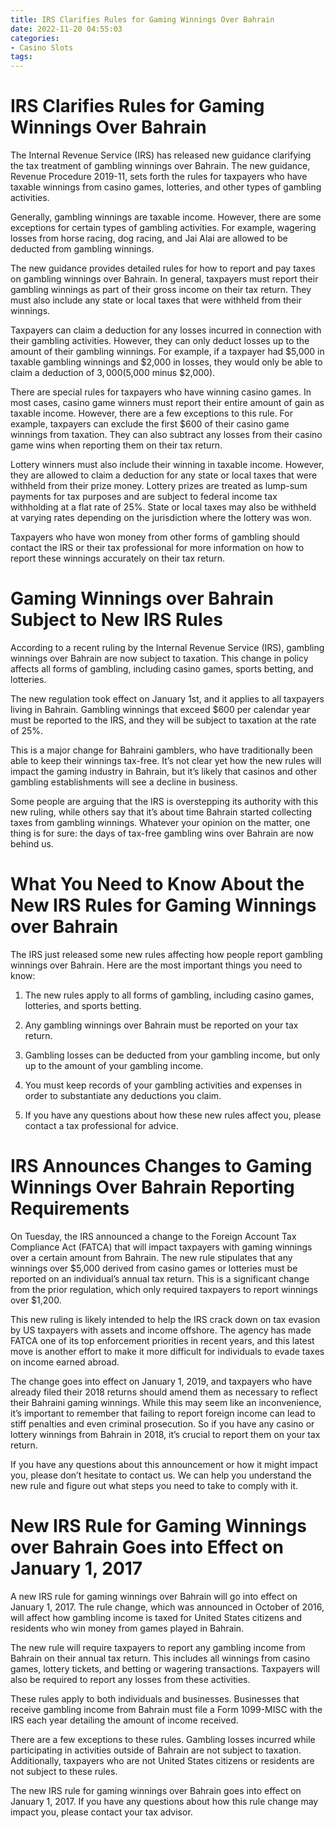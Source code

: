 ```yaml
---
title: IRS Clarifies Rules for Gaming Winnings Over Bahrain
date: 2022-11-20 04:55:03
categories:
- Casino Slots
tags:
---
```



#  IRS Clarifies Rules for Gaming Winnings Over Bahrain

The Internal Revenue Service (IRS) has released new guidance clarifying the tax treatment of gambling winnings over Bahrain. The new guidance, Revenue Procedure 2019-11, sets forth the rules for taxpayers who have taxable winnings from casino games, lotteries, and other types of gambling activities.

Generally, gambling winnings are taxable income. However, there are some exceptions for certain types of gambling activities. For example, wagering losses from horse racing, dog racing, and Jai Alai are allowed to be deducted from gambling winnings.

The new guidance provides detailed rules for how to report and pay taxes on gambling winnings over Bahrain. In general, taxpayers must report their gambling winnings as part of their gross income on their tax return. They must also include any state or local taxes that were withheld from their winnings.

Taxpayers can claim a deduction for any losses incurred in connection with their gambling activities. However, they can only deduct losses up to the amount of their gambling winnings. For example, if a taxpayer had $5,000 in taxable gambling winnings and $2,000 in losses, they would only be able to claim a deduction of $3,000 ($5,000 minus $2,000).

There are special rules for taxpayers who have winning casino games. In most cases, casino game winners must report their entire amount of gain as taxable income. However, there are a few exceptions to this rule. For example, taxpayers can exclude the first $600 of their casino game winnings from taxation. They can also subtract any losses from their casino game wins when reporting them on their tax return.

Lottery winners must also include their winning in taxable income. However, they are allowed to claim a deduction for any state or local taxes that were withheld from their prize money. Lottery prizes are treated as lump-sum payments for tax purposes and are subject to federal income tax withholding at a flat rate of 25%. State or local taxes may also be withheld at varying rates depending on the jurisdiction where the lottery was won.

Taxpayers who have won money from other forms of gambling should contact the IRS or their tax professional for more information on how to report these winnings accurately on their tax return.

#  Gaming Winnings over Bahrain Subject to New IRS Rules

According to a recent ruling by the Internal Revenue Service (IRS), gambling winnings over Bahrain are now subject to taxation. This change in policy affects all forms of gambling, including casino games, sports betting, and lotteries.

The new regulation took effect on January 1st, and it applies to all taxpayers living in Bahrain. Gambling winnings that exceed $600 per calendar year must be reported to the IRS, and they will be subject to taxation at the rate of 25%.

This is a major change for Bahraini gamblers, who have traditionally been able to keep their winnings tax-free. It’s not clear yet how the new rules will impact the gaming industry in Bahrain, but it’s likely that casinos and other gambling establishments will see a decline in business.

Some people are arguing that the IRS is overstepping its authority with this new ruling, while others say that it’s about time Bahrain started collecting taxes from gambling winnings. Whatever your opinion on the matter, one thing is for sure: the days of tax-free gambling wins over Bahrain are now behind us.

#  What You Need to Know About the New IRS Rules for Gaming Winnings over Bahrain

The IRS just released some new rules affecting how people report gambling winnings over Bahrain. Here are the most important things you need to know:

1. The new rules apply to all forms of gambling, including casino games, lotteries, and sports betting.

2. Any gambling winnings over Bahrain must be reported on your tax return.

3. Gambling losses can be deducted from your gambling income, but only up to the amount of your gambling income.

4. You must keep records of your gambling activities and expenses in order to substantiate any deductions you claim.

5. If you have any questions about how these new rules affect you, please contact a tax professional for advice.

#  IRS Announces Changes to Gaming Winnings Over Bahrain Reporting Requirements

On Tuesday, the IRS announced a change to the Foreign Account Tax Compliance Act (FATCA) that will impact taxpayers with gaming winnings over a certain amount from Bahrain. The new rule stipulates that any winnings over $5,000 derived from casino games or lotteries must be reported on an individual’s annual tax return. This is a significant change from the prior regulation, which only required taxpayers to report winnings over $1,200.

This new ruling is likely intended to help the IRS crack down on tax evasion by US taxpayers with assets and income offshore. The agency has made FATCA one of its top enforcement priorities in recent years, and this latest move is another effort to make it more difficult for individuals to evade taxes on income earned abroad.

The change goes into effect on January 1, 2019, and taxpayers who have already filed their 2018 returns should amend them as necessary to reflect their Bahraini gaming winnings. While this may seem like an inconvenience, it’s important to remember that failing to report foreign income can lead to stiff penalties and even criminal prosecution. So if you have any casino or lottery winnings from Bahrain in 2018, it’s crucial to report them on your tax return.

If you have any questions about this announcement or how it might impact you, please don’t hesitate to contact us. We can help you understand the new rule and figure out what steps you need to take to comply with it.

#  New IRS Rule for Gaming Winnings over Bahrain Goes into Effect on January 1, 2017

A new IRS rule for gaming winnings over Bahrain will go into effect on January 1, 2017. The rule change, which was announced in October of 2016, will affect how gambling income is taxed for United States citizens and residents who win money from games played in Bahrain.

The new rule will require taxpayers to report any gambling income from Bahrain on their annual tax return. This includes all winnings from casino games, lottery tickets, and betting or wagering transactions. Taxpayers will also be required to report any losses from these activities.

These rules apply to both individuals and businesses. Businesses that receive gambling income from Bahrain must file a Form 1099-MISC with the IRS each year detailing the amount of income received.

There are a few exceptions to these rules. Gambling losses incurred while participating in activities outside of Bahrain are not subject to taxation. Additionally, taxpayers who are not United States citizens or residents are not subject to these rules.

The new IRS rule for gaming winnings over Bahrain goes into effect on January 1, 2017. If you have any questions about how this rule change may impact you, please contact your tax advisor.